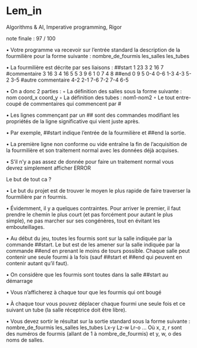 # Lem_in
 Algorithms &amp; AI, Imperative programming, Rigor

note finale :
97 / 100

• Votre programme va recevoir sur l’entrée standard la description de la fourmilière
pour la forme suivante :
nombre_de_fourmis
les_salles
les_tubes

• La fourmilière est décrite par ses liaisons :
##start
1 23 3
2 16 7
#commentaire
3 16 3
4 16 5
5 3 9
6 1 0
7 4 8
##end
0 9 5
0-4
0-6
1-3
4-3
5-2
3-5
#autre commentaire
4-2
2-1
7-6
7-2
7-4
6-5

• On a donc 2 parties :
◦ La définition des salles sous la forme suivante : nom coord_x coord_y
◦ La définition des tubes : nom1-nom2
◦ Le tout entre-coupé de commentaires qui commencent par #

• Les lignes commençant par un ## sont des commandes modifiant les propriétés de
la ligne significative qui vient juste après.

• Par exemple, ##start indique l’entrée de la fourmilière et ##end la sortie.

• La première ligne non conforme ou vide entraîne la fin de l’acquisition de la fourmilière
et son traitement normal avec les données déjà acquises.

• S’il n’y a pas assez de donnée pour faire un traitement normal vous devrez simplement
afficher ERROR


Le but de tout ca ?

• Le but du projet est de trouver le moyen le plus rapide de faire traverser la fourmilière
par n fourmis.

• Évidemment, il y a quelques contraintes. Pour arriver le premier, il faut prendre le
chemin le plus court (et pas forcément pour autant le plus simple), ne pas marcher
sur ses congénères, tout en évitant les embouteillages.

• Au début du jeu, toutes les fourmis sont sur la salle indiquée par la commande
##start. Le but est de les amener sur la salle indiquée par la commande ##end en
prenant le moins de tours possible. Chaque salle peut contenir une seule fourmi à
la fois (sauf ##start et ##end qui peuvent en contenir autant qu’il faut).

• On considère que les fourmis sont toutes dans la salle ##start au démarrage

• Vous n’afficherez à chaque tour que les fourmis qui ont bougé

• À chaque tour vous pouvez déplacer chaque fourmi une seule fois et ce suivant un
tube (la salle réceptrice doit être libre).

• Vous devez sortir le résultat sur la sortie standard sous la forme suivante :
nombre_de_fourmis
les_salles
les_tubes
Lx-y Lz-w Lr-o ...
Où x, z, r sont des numéros de fourmis (allant de 1 à nombre_de_fourmis) et
y, w, o des noms de salles.
